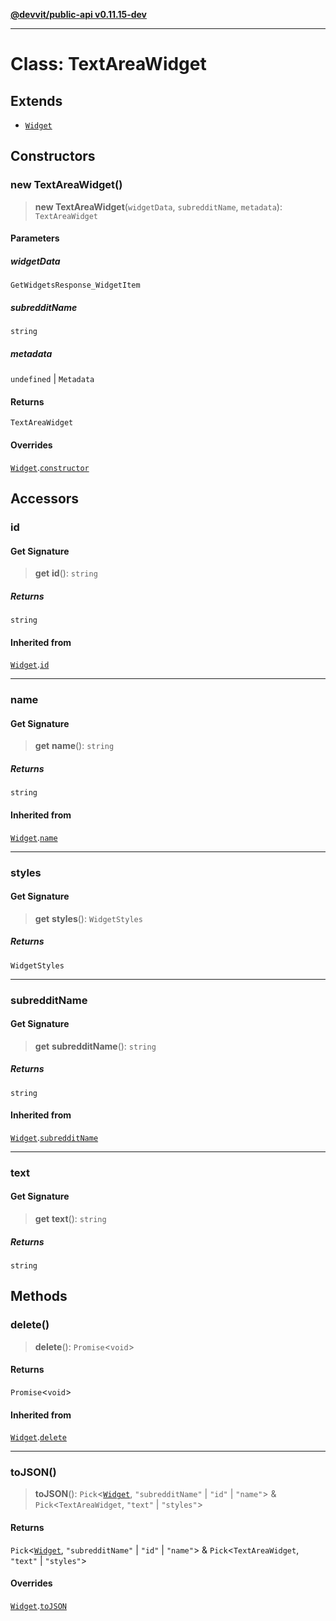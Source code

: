 [**@devvit/public-api v0.11.15-dev**](../../README.md)

---

# Class: TextAreaWidget

## Extends

- [`Widget`](Widget.md)

## Constructors

<a id="constructor"></a>

### new TextAreaWidget()

> **new TextAreaWidget**(`widgetData`, `subredditName`, `metadata`): `TextAreaWidget`

#### Parameters

##### widgetData

`GetWidgetsResponse_WidgetItem`

##### subredditName

`string`

##### metadata

`undefined` | `Metadata`

#### Returns

`TextAreaWidget`

#### Overrides

[`Widget`](Widget.md).[`constructor`](Widget.md#constructor)

## Accessors

<a id="id"></a>

### id

#### Get Signature

> **get** **id**(): `string`

##### Returns

`string`

#### Inherited from

[`Widget`](Widget.md).[`id`](Widget.md#id)

---

<a id="name"></a>

### name

#### Get Signature

> **get** **name**(): `string`

##### Returns

`string`

#### Inherited from

[`Widget`](Widget.md).[`name`](Widget.md#name)

---

<a id="styles"></a>

### styles

#### Get Signature

> **get** **styles**(): `WidgetStyles`

##### Returns

`WidgetStyles`

---

<a id="subredditname"></a>

### subredditName

#### Get Signature

> **get** **subredditName**(): `string`

##### Returns

`string`

#### Inherited from

[`Widget`](Widget.md).[`subredditName`](Widget.md#subredditname)

---

<a id="text"></a>

### text

#### Get Signature

> **get** **text**(): `string`

##### Returns

`string`

## Methods

<a id="delete"></a>

### delete()

> **delete**(): `Promise`\<`void`\>

#### Returns

`Promise`\<`void`\>

#### Inherited from

[`Widget`](Widget.md).[`delete`](Widget.md#delete)

---

<a id="tojson"></a>

### toJSON()

> **toJSON**(): `Pick`\<[`Widget`](Widget.md), `"subredditName"` \| `"id"` \| `"name"`\> & `Pick`\<`TextAreaWidget`, `"text"` \| `"styles"`\>

#### Returns

`Pick`\<[`Widget`](Widget.md), `"subredditName"` \| `"id"` \| `"name"`\> & `Pick`\<`TextAreaWidget`, `"text"` \| `"styles"`\>

#### Overrides

[`Widget`](Widget.md).[`toJSON`](Widget.md#tojson)
